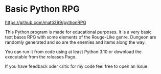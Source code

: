 # Basic Python RPG

https://github.com/matti399/pythonRPG

This Python program is made for educational purposes.
It is a very basic text bases RPG with some elements of the Rouge-Like genre.
Dungeon are randomly generated and so are the enemies and items along the way.

You can run it from code using at least Python 3.10 or download the executable from the releases Page.

If you have feedback oder critic for my code feel free to open an Issue.
